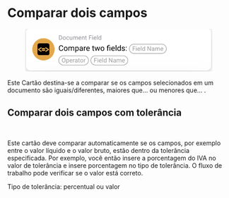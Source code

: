 # Comparar dois campos



<figure><img src="../../../.gitbook/assets/image (24).png" alt=""><figcaption></figcaption></figure>

Este Cartão destina-se a comparar se os campos selecionados em um documento são iguais/diferentes, maiores que... ou menores que... .



## Comparar dois campos com tolerância

<figure><img src="https://lh7-us.googleusercontent.com/Qt90tjmjcLT32G-mRq3JeDC5rAL5Lkpk9jBhYFRoMF-jL0OPvJ4iKcmCz3FEn_L4WHysgTLRrlmr10ti4UJ1bojAQ57KBMXqySuykBFlQQWQ7dw7EJpr9Bw-th_1p4bA2_sGLUV6blAy1DblD4HFBVs" alt=""><figcaption></figcaption></figure>

Este cartão deve comparar automaticamente se os campos, por exemplo entre o valor líquido e o valor bruto, estão dentro da tolerância especificada. Por exemplo, você então insere a porcentagem do IVA no valor de tolerância e insere porcentagem no tipo de tolerância. O fluxo de trabalho pode verificar se o valor está correto.

Tipo de tolerância: percentual ou valor
